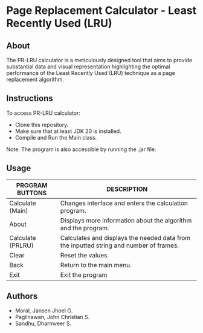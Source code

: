# Page Replacement Calculator - Least Recently Used (LRU)

## About
The PR-LRU calculator is a meticulously designed tool that aims to provide substantial data and visual representation highlighting the optimal performance of the Least Recently Used (LRU) technique as a page replacement algorithm.

## Instructions
To access PR-LRU calculator:
- Clone this repository.
- Make sure that at least JDK 20 is installed.
- Compile and Run the Main class.

Note: The program is also accessible by running the .jar file.

## Usage
| PROGRAM BUTTONS    | DESCRIPTION                                       |
| ---------------- | ------------------------------------------------- |
| Calculate (Main)        | Changes interface and enters the calculation program.   |
| About       | Displays more information about the algorithm and the program.      |
| Calculate (PRLRU)        | Calculates and displays the needed data from the inputted string and number of frames.          |
| Clear | Reset the values.      |
| Back | Return to the main menu.      |
| Exit | Exit the program      |

## Authors
- Moral, Jansen Jhoel G.
- Paglinawan, John Christian S.
- Sandhu, Dharmveer S.

